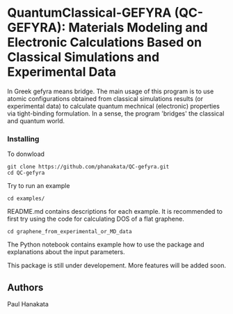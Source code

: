 # QuantumClassical-GEFYRA (QC-GEFYRA): Materials Modeling and Electronic Calculations Based on Classical Simulations and Experimental Data

In Greek gefyra means bridge. The main usage of this program is to use atomic configurations obtained from classical simulations results (or experimental data) to calculate  quantum mechnical (electronic) properties via tight-binding formulation. In a sense, the program 'bridges' the classical and quantum world. 

### Installing
To donwload 
```
git clone https://github.com/phanakata/QC-gefyra.git
cd QC-gefyra
```
Try to run an example
```
cd examples/
```
README.md contains descriptions for each example. 
It is recommended to first try using the code for calculating DOS of a flat graphene. 
```
cd graphene_from_experimental_or_MD_data
``` 
The Python notebook contains example how to use the package and explanations about the input parameters. 

This package is still under developement. More features will be added soon.

## Authors
Paul Hanakata
